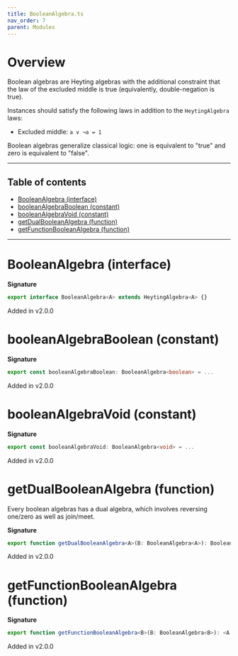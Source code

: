 ```yaml
---
title: BooleanAlgebra.ts
nav_order: 7
parent: Modules
---
```


# Overview

Boolean algebras are Heyting algebras with the additional constraint that the law of the excluded middle is true
(equivalently, double-negation is true).

Instances should satisfy the following laws in addition to the `HeytingAlgebra` laws:

- Excluded middle: `a ∨ ¬a = 1`

Boolean algebras generalize classical logic: one is equivalent to "true" and zero is equivalent to "false".

---

<h2 class="text-delta">Table of contents</h2>

- [BooleanAlgebra (interface)](#booleanalgebra-interface)
- [booleanAlgebraBoolean (constant)](#booleanalgebraboolean-constant)
- [booleanAlgebraVoid (constant)](#booleanalgebravoid-constant)
- [getDualBooleanAlgebra (function)](#getdualbooleanalgebra-function)
- [getFunctionBooleanAlgebra (function)](#getfunctionbooleanalgebra-function)

---

# BooleanAlgebra (interface)

**Signature**

```ts
export interface BooleanAlgebra<A> extends HeytingAlgebra<A> {}
```

Added in v2.0.0

# booleanAlgebraBoolean (constant)

**Signature**

```ts
export const booleanAlgebraBoolean: BooleanAlgebra<boolean> = ...
```

Added in v2.0.0

# booleanAlgebraVoid (constant)

**Signature**

```ts
export const booleanAlgebraVoid: BooleanAlgebra<void> = ...
```

Added in v2.0.0

# getDualBooleanAlgebra (function)

Every boolean algebras has a dual algebra, which involves reversing one/zero as well as join/meet.

**Signature**

```ts
export function getDualBooleanAlgebra<A>(B: BooleanAlgebra<A>): BooleanAlgebra<A> { ... }
```

Added in v2.0.0

# getFunctionBooleanAlgebra (function)

**Signature**

```ts
export function getFunctionBooleanAlgebra<B>(B: BooleanAlgebra<B>): <A = never>() => BooleanAlgebra<(a: A) => B> { ... }
```

Added in v2.0.0
